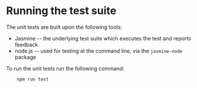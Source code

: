 Running the test suite
=======================

The unit tests are built upon the following tools:

* Jasmine -- the underlying test suite which executes the test and reports feedback
* node.js -- used for testing at the command line, via the `jasmine-node` package

To run the unit tests run the following command:

        npm run test
